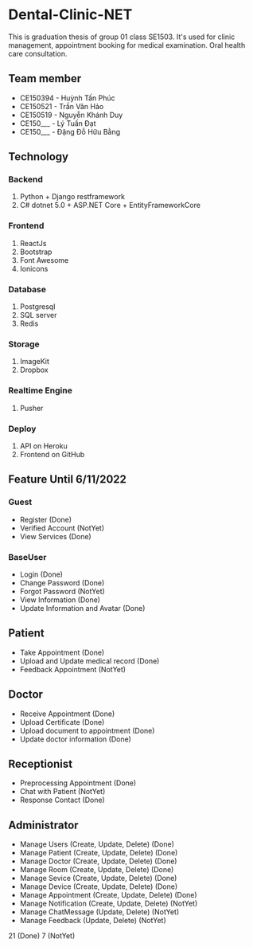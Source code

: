 # Dental-Clinic-NET

This is graduation thesis of group 01 class SE1503. It's used for clinic management, appointment booking for medical examination. Oral health care consultation.

## Team member
+ CE150394 - Huỳnh Tấn Phúc
+ CE150521 - Trần Văn Hảo
+ CE150519 - Nguyễn Khánh Duy
+ CE150___ - Lý Tuấn Đạt
+ CE150___ - Đặng Đỗ Hữu Bằng

## Technology

### Backend
1. Python + Django restframework
2. C# dotnet 5.0 + ASP.NET Core + EntityFrameworkCore

### Frontend
1. ReactJs
2. Bootstrap
3. Font Awesome
4. Ionicons

### Database
1. Postgresql
2. SQL server
3. Redis

### Storage
1. ImageKit
2. Dropbox

### Realtime Engine
1. Pusher

### Deploy 
1. API on Heroku
2. Frontend on GitHub

## Feature Until 6/11/2022

### Guest
+ Register (Done)
+ Verified Account (NotYet)
+ View Services (Done)

### BaseUser
+ Login (Done)
+ Change Password (Done)
+ Forgot Password (NotYet)
+ View Information (Done)
+ Update Information and Avatar (Done)

## Patient
+ Take Appointment (Done)
+ Upload and Update medical record (Done)
+ Feedback Appointment (NotYet)

## Doctor
+ Receive Appointment (Done)
+ Upload Certificate (Done)
+ Upload document to appointment (Done)
+ Update doctor information (Done)

## Receptionist
+ Preprocessing Appointment (Done)
+ Chat with Patient (NotYet)
+ Response Contact (Done)

## Administrator
+ Manage Users (Create, Update, Delete) (Done)
+ Manage Patient (Create, Update, Delete) (Done)
+ Manage Doctor (Create, Update, Delete) (Done)
+ Manage Room (Create, Update, Delete) (Done)
+ Manage Sevice (Create, Update, Delete) (Done)
+ Manage Device (Create, Update, Delete) (Done)
+ Manage Appointment (Create, Update, Delete) (Done)
+ Manage Notification (Create, Update, Delete) (NotYet)
+ Manage ChatMessage (Update, Delete) (NotYet)
+ Manage Feedback (Update, Delete) (NotYet)

21 (Done)
7 (NotYet)

